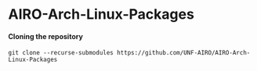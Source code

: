 # AIRO-Arch-Linux-Packages

#### Cloning the repository

```shell
git clone --recurse-submodules https://github.com/UNF-AIRO/AIRO-Arch-Linux-Packages
```